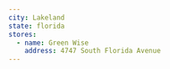 ```yaml
---
city: Lakeland
state: florida
stores:
  - name: Green Wise
    address: 4747 South Florida Avenue
---
```

